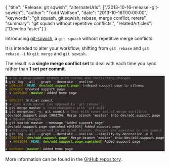 {
  "title": "Release: git sqwish",
  "alternateUrls": ["/2013-10-16-release:-git-sqwish"],
  "author": "Todd Wolfson",
  "date": "2013-10-16T00:00:00",
  "keywords": "git squash, git sqwish, rebase, merge conflict, rerere",
  "summary": "git squash without repetitive conflicts.",
  "relatedArticles": ["Develop faster"]
}

Introducing [git-sqwish][], a `git squash` without repetitive merge conflicts.

It is intended to alter your workflow; shifting from `git rebase` and `git rebase -i` to `git merge` and `git sqwish`.

The result is **a single merge conflict set** to deal with each time you sync rather than **1 set per commit**.

![Screenshot of git-sqwish workflow](/public/images/articles/git-sqwish.png)

More information can be found in the [GitHub repository][git-sqwish].

[git-sqwish]: https://github.com/twolfson/git-sqwish
